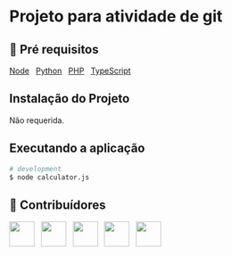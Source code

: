 # Projeto para atividade de git

## 🔐 Pré requisitos

<a href="https://nodejs.dev/">Node</a> &nbsp;
<a href="https://www.python.org/">Python</a> &nbsp;
<a href="https://www.php.net/">PHP</a> &nbsp;
<a href="https://www.typescriptlang.org/">TypeScript</a> &nbsp;

## Instalação do Projeto

Não requerida.

## Executando a aplicação

```bash
# development
$ node calculator.js
```

## 🤝 Contribuídores

<a href="https://github.com/felipehaertelsenac"><img src="https://github.com/felipehaertelsenac.png" width="45" height="45"></a> &nbsp;
<a href="https://github.com/ricardobotelho"><img src="https://github.com/ricardobotelho.png" width="45" height="45"></a> &nbsp;
<a href="https://github.com/pablokonrath"><img src="https://github.com/pablokonrath.png" width="45" height="45"></a> &nbsp;
<a href="https://github.com/FZundler"><img src="https://github.com/FZundler.png" width="45" height="45"></a> &nbsp;
<a href="https://github.com/J-Lennon"><img src="https://github.com/J-Lennon.png" width="45" height="45"></a> &nbsp;
